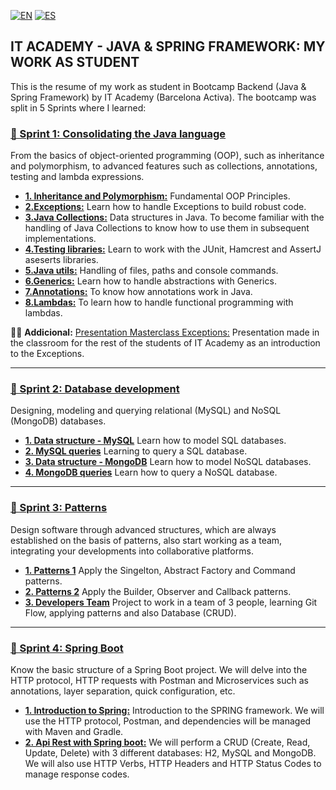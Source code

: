[![EN](https://img.shields.io/badge/EN-blue.svg?logo=googletranslate&logoColor=white)](#eng)
[![ES](https://img.shields.io/badge/ES-red.svg?logo=googletranslate&logoColor=white)](https://github.com/ariamdev/IT-ACADEMY-SPRINT-1/blob/main/README.index.es.md)


<a name="eng"></a>
## IT ACADEMY - JAVA & SPRING FRAMEWORK: MY WORK AS STUDENT

This is the resume of my work as student in Bootcamp Backend (Java & Spring Framework) by IT Academy (Barcelona Activa). 
The bootcamp was split in 5 Sprints where I learned:

### [ 📂 Sprint 1: Consolidating the Java language](https://github.com/ariamdev/IT-ACADEMY-SPRINT-1)
From the basics of object-oriented programming (OOP), such as inheritance and polymorphism, to advanced features such as collections, annotations, testing and lambda expressions.

+ **[1. Inheritance and Polymorphism:](https://github.com/ariamdev/IT-ACADEMY-SPRINT-1/tree/main/SPRINT1/Tasca%20S1%2001%20Her%C3%A8ncia%20i%20Polimorfism)** Fundamental OOP Principles.
+ **[2.Exceptions:](https://github.com/ariamdev/IT-ACADEMY-SPRINT-1/tree/main/SPRINT1/Tasca%20S1%2002%20Exceptions)** Learn how to handle Exceptions to build robust code.
+ **[3.Java Collections:](https://github.com/ariamdev/IT-ACADEMY-SPRINT-1/tree/main/SPRINT1/Tasca%20S1%2003%20Java%20Collections)** Data structures in Java. To become familiar with the handling of Java Collections to know how to use them in subsequent implementations.
+ **[4.Testing libraries:](https://github.com/ariamdev/IT-ACADEMY-SPRINT-1/tree/main/SPRINT1/Tasca%20S1%2004%20Testing)** Learn to work with the JUnit, Hamcrest and AssertJ aseserts libraries.
+ **[5.Java utils:](https://github.com/ariamdev/IT-ACADEMY-SPRINT-1/tree/main/SPRINT1/Tasca%20S1%2005%20Java%20Utils)** Handling of files, paths and console commands.
+ **[6.Generics:](https://github.com/ariamdev/IT-ACADEMY-SPRINT-1/tree/main/SPRINT1/Tasca%20S1%2006%20Generics)** Learn how to handle abstractions with Generics.
+ **[7.Annotations:](https://github.com/ariamdev/IT-ACADEMY-SPRINT-1/tree/main/SPRINT1/Tasca%20S1%2007%20Annotations)** To know how annotations work in Java.
+ **[8.Lambdas:](https://github.com/ariamdev/IT-ACADEMY-SPRINT-1/tree/main/SPRINT1/Tasca%20S1%2008%20Lambdas)** To learn how to handle functional programming with lambdas.

👩‍🏫 **Addicional:** [Presentation Masterclass Exceptions:](https://github.com/ariamdev/IT-ACADEMY-SPRINT-1/tree/main/Masterclass%20Exception) Presentation made in the classroom for the rest of the students of IT Academy as an introduction to the Exceptions.

---
  
### [ 📂 Sprint 2: Database development](https://github.com/ariamdev/IT-ACADEMY-SPRINT-2)

Designing, modeling and querying relational (MySQL) and NoSQL (MongoDB) databases.

+ **[1. Data structure - MySQL](https://github.com/ariamdev/IT-ACADEMY-SPRINT-2/tree/main/SPRINT%202/Tasca%20S2%2001%20%20Estructura%20de%20dades%20-%20MySQL)** Learn how to model SQL databases.
+ **[2. MySQL queries](https://github.com/ariamdev/IT-ACADEMY-SPRINT-2/tree/main/SPRINT%202/Tasca%20S2%2002%20MySQL%20queries)** Learning to query a SQL database.
+ **[3. Data structure - MongoDB](https://github.com/ariamdev/IT-ACADEMY-SPRINT-2/tree/main/SPRINT%202/Tasca%20S2%2003%20%20Estructura%20de%20dades%20-%20MongoDB)** Learn how to model NoSQL databases.
+ **[4. MongoDB queries](https://github.com/ariamdev/IT-ACADEMY-SPRINT-2/tree/main/SPRINT%202/Tasca%20S2%2004%20MongoDB%20queries)** Learn how to query a NoSQL database.

---

### [ 📂 Sprint 3: Patterns](https://github.com/ariamdev/IT-ACADEMY-SPRINT-3)

Design software through advanced structures, which are always established on the basis of patterns, also start working as a team, integrating your developments into collaborative platforms.

+ **[1. Patterns 1](https://github.com/ariamdev/IT-ACADEMY-SPRINT-3/blob/master/src/main/java/SPRINT%203/Tasca%20S3%2001%20Patterns%201/README.md)** Apply the Singelton, Abstract Factory and Command patterns.
+ **[2. Patterns 2](https://github.com/ariamdev/IT-ACADEMY-SPRINT-3/tree/master/src/main/java/SPRINT%203/Tasca%20S3%2002%20Patterns%202)** Apply the Builder, Observer and Callback patterns.
+ **[3. Developers Team](https://github.com/ariamdev/ITACADEMY_SCAPE_ROOM)** Project to work in a team of 3 people, learning Git Flow, applying patterns and also Database (CRUD).

---

### [ 📂 Sprint 4: Spring Boot](https://github.com/ariamdev/IT-ACADEMY-SPRINT-4)

Know the basic structure of a Spring Boot project. We will delve into the HTTP protocol, HTTP requests with Postman and Microservices such as annotations, layer separation, quick configuration, etc.

+ [**1. Introduction to Spring:**](https://github.com/ariamdev/IT-ACADEMY-SPRINT-4/tree/main/Tasca%20S4.01%20Introducci%C3%B3%20a%20Spring)  Introduction to the SPRING framework. We will use the HTTP protocol, Postman, and dependencies will be managed with Maven and Gradle.
+ [**2. Api Rest with Spring boot:**](https://github.com/ariamdev/IT-ACADEMY-SPRINT-4/tree/main/Tasca%20S4.02%20Api%20Rest%20amb%20Spring%20boot) We will perform a CRUD (Create, Read, Update, Delete) with 3 different databases: H2, MySQL and MongoDB. We will also use HTTP Verbs, HTTP Headers and HTTP Status Codes to manage response codes.
